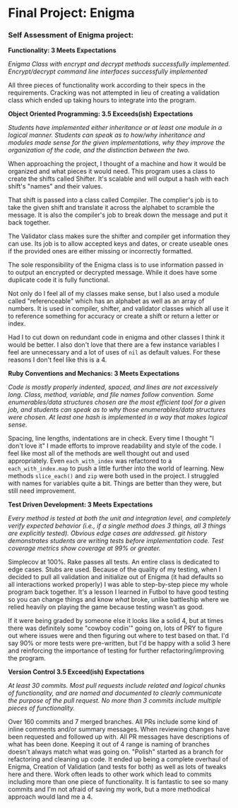 # Final Project: Enigma #

### Self Assessment of Enigma project: ###

**Functionality:  3 Meets Expectations**

_Enigma Class with encrypt and decrypt methods successfully implemented. Encrypt/decrypt command line interfaces successfully implemented_

All three pieces of functionality work according to their specs in the requirements.  Cracking was not attempted in lieu of creating a validation class which ended up taking hours to integrate into the program.


**Object Oriented Programming: 3.5 Exceeds(ish) Expectations**

_Students have implemented either inheritance or at least one module in a logical manner. Students can speak as to how/why inheritance and modules made sense for the given implementations, why they improve the organization of the code, and the distinction between the two._

When approaching the project, I thought of a machine and how it would be organized and what pieces it would need.  This program uses a class to create the shifts called Shifter.  It's scalable and will output a hash with each shift's "names" and their values.

That shift is passed into a class called Compiler.  The complier's job is to take the given shift and translate it across the alphabet to scramble the message.  It is also the compiler's job to break down the message and put it back together.

The Validator class makes sure the shifter and compiler get information they can use.  Its job is to allow accepted keys and dates, or create useable ones if the provided ones are either missing or incorrectly formatted.

The sole responsibility of the Enigma class is to use information passed in to output an encrypted or decrypted message.  While it does have some duplicate code it is fully functional.

Not only do I feel all of my classes make sense, but I also used a module called "referenceable" which has an alphabet as well as an array of numbers.  It is used in compiler, shifter, and validator classes which all use it to reference something for accuracy or create a shift or return a letter or index.

Had I to cut down on redundant code in enigma and other classes I think it would be better.  I also don't love that there are a few instance variables I feel are unnecessary and a lot of uses of `nil` as default values.  For these reasons I don't feel like this is a 4.

**Ruby Conventions and Mechanics: 3 Meets Expectations**

_Code is mostly properly indented, spaced, and lines are not excessively long. Class, method, variable, and file names follow convention. Some enumerables/data structures chosen are the most efficient tool for a given job, and students can speak as to why those enumerables/data structures were chosen. At least one hash is implemented in a way that makes logical sense._

Spacing, line lengths, indentations are in check.  Every time I thought "I don't love it" I made efforts to improve readability and style of the code.  I feel like most all of the methods are well thought out and used appropriately.  Even `each_with_index` was refactored to a `each_with_index.map` to push a little further into the world of learning.  New methods `slice_each()` and `zip` were both used in the project.  I struggled with names for variables quite a bit.  Things are better than they were, but still need improvement.

**Test Driven Development: 3 Meets Expectations**

_Every method is tested at both the unit and integration level, and completely verify expected behavior (i.e., if a single method does 3 things, all 3 things are explicitly tested). Obvious edge cases are addressed. git history demonstrates students are writing tests before implementation code. Test coverage metrics show coverage at 99% or greater._

Simplecov at 100%.  Rake passes all tests.  An entire class is dedicated to edge cases.  Stubs are used.  Because of the quality of my testing, when I decided to pull all validation and initialize out of Enigma (it had defaults so all interactions worked properly) I was able to step-by-step piece my whole program back together.  It's a lesson I learned in Futbol to have good  testing so you can change things and know _what_ broke, unlike battleship where we relied heavily on playing the game because testing wasn't as good.

If it were being graded by someone else it looks like a solid 4, but at times there was definitely some "cowboy codin'" going on, lots of PRY to figure out where issues were and then figuring out where to test based on that.  I'd say 90% or more tests were pre-written, but I'd be happy with a solid 3 here and reinforcing the importance of testing for further refactoring/improving the program.

**Version Control 3.5 Exceed(ish) Expectations**

_At least 30 commits. Most pull requests include related and logical chunks of functionality, and are named and documented to clearly communicate the purpose of the pull request. No more than 3 commits include multiple pieces of functionality._

Over 160 commits and 7 merged branches.  All PRs include some kind of inline comments and/or summary messages.  When reviewing changes have been requested and followed up with.  All PR messages have descriptions of what has been done.  Keeping it out of 4 range is naming of branches doesn't always match what was going on.  "Polish" started as a branch for refactoring and cleaning up code.  It ended up being a complete overhaul of Enigma, Creation of Validation (and tests for both) as well as lots of tweaks here and there.  Work often leads to other work which lead to commits including more than one piece of functionality.  It is fantastic to see so many commits and I'm not afraid of saving my work, but a more methodical approach would land me a 4.
